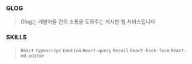 ### **GLOG**
> Glog는 개발자들 간의 소통을 도와주는 게시판 웹 서비스입니다

### **SKILLS**
> `React` `Typescript` `Emotion` `React-query` `Recoil` `React-hook-form` `React-md-editor`

